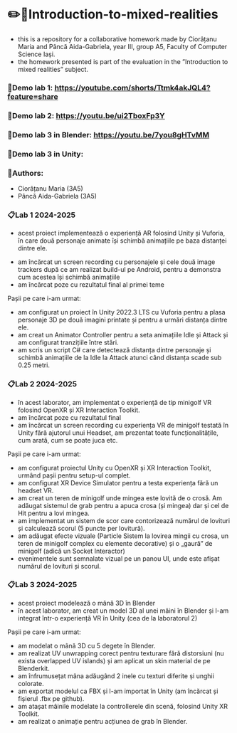 # ✏️🎀Introduction-to-mixed-realities

- this is a repository for a collaborative homework made by Ciorâțanu Maria and Pâncă Aida-Gabriela, year III, group A5, Faculty of Computer Science Iași.
- the homework presented is part of the evaluation in the ”Introduction to mixed realities” subject. 
### 📌Demo lab 1: https://youtube.com/shorts/Ttmk4akJQL4?feature=share
### 📌Demo lab 2: https://youtu.be/ui2TboxFp3Y
### 📌Demo lab 3 in Blender: https://youtu.be/7you8gHTvMM
### 📌Demo lab 3 in Unity:

### 👥Authors:

- Ciorâțanu Maria (3A5)
- Pâncă Aida-Gabriela (3A5)

### 📋Lab 1 2024-2025
- acest proiect implementează o experiență AR folosind Unity și Vuforia, în care două personaje animate își schimbă animațiile pe baza distanței dintre ele.
* am încărcat un screen recording cu personajele și cele două image trackers după ce am realizat build-ul pe Android, pentru a demonstra cum acestea își schimbă animațiile
* am încărcat poze cu rezultatul final al primei teme
  
Pașii pe care i-am urmat:

* am configurat un proiect în Unity 2022.3 LTS cu Vuforia pentru a plasa personaje 3D pe două imagini printate și pentru a urmări distanța dintre ele.
* am creat un Animator Controller pentru a seta animațiile Idle și Attack și am configurat tranzițiile între stări.
* am scris un script C# care detectează distanța dintre personaje și schimbă animațiile de la Idle la Attack atunci când distanța scade sub 0.25 metri.

### 📋Lab 2 2024-2025
- în acest laborator, am implementat o experiență de tip minigolf VR folosind OpenXR și XR Interaction Toolkit.
- am încărcat poze cu rezultatul final
- am încărcat un screen recording cu experiența VR de minigolf testată în Unity fără ajutorul unui Headset, am prezentat toate funcționalitățile, cum arată, cum se poate juca etc.

Pașii pe care i-am urmat:

* am configurat proiectul Unity cu OpenXR și XR Interaction Toolkit, urmând pașii pentru setup-ul complet.
* am configurat XR Device Simulator pentru a testa experiența fără un headset VR.
* am creat un teren de minigolf unde mingea este lovită de o crosă. Am adăugat sistemul de grab pentru a apuca crosa (și mingea) dar și cel de Hit pentru a lovi mingea. 
* am implementat un sistem de scor care contorizează numărul de lovituri și calculează scorul (5 puncte per lovitură).
* am adăugat efecte vizuale (Particle Sistem la lovirea mingii cu crosa, un teren de minigolf complex cu elemente decorative) și o „gaură” de minigolf (adică un Socket Interactor)
* evenimentele sunt semnalate vizual pe un panou UI, unde este afișat numărul de lovituri și scorul.

### 📋Lab 3 2024-2025
- acest proiect modelează o mână 3D în Blender
- în acest laborator, am creat un model 3D al unei mâini în Blender și l-am integrat într-o experiență VR în Unity (cea de la laboratorul 2)

Pașii pe care i-am urmat:

* am modelat o mână 3D cu 5 degete în Blender.
* am realizat UV unwrapping corect pentru texturare fără distorsiuni (nu exista overlapped UV islands) și am aplicat un skin material de pe Blenderkit.
* am înfrumusețat mâna adăugând 2 inele cu texturi diferite și unghii colorate.
* am exportat modelul ca FBX și l-am importat în Unity (am încărcat și fișierul .fbx pe github).
* am atașat mâinile modelate la controllerele din scenă, folosind Unity XR Toolkit.
* am realizat o animație pentru acțiunea de grab în Blender.

